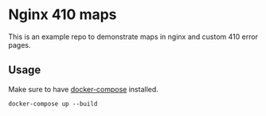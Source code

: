 # Nginx 410 maps

This is an example repo to demonstrate maps in nginx and custom 410 error pages.

## Usage

Make sure to have [docker-compose](https://docs.docker.com/compose/install/) installed.

```
docker-compose up --build
```
